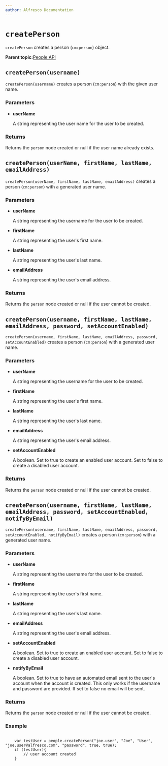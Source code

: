 ```yaml
---
author: Alfresco Documentation
---
```


# `createPerson`

`createPerson` creates a person \(`cm:person`\) object.

**Parent topic:**[People API](../references/API-JS-People.md)

## `createPerson(username)`

`createPerson(username)` creates a person \(`cm:person`\) with the given user name.

### Parameters

-   **userName**

    A string representing the user name for the user to be created.


### Returns

Returns the `person` node created or null if the user name already exists.

## `createPerson(userName, firstName, lastName, emailAddress)`

`createPerson(userName, firstName, lastName, emailAddress)` creates a person \(`cm:person`\) with a generated user name.

### Parameters

-   **userName**

    A string representing the username for the user to be created.

-   **firstName**

    A string representing the user's first name.

-   **lastName**

    A string representing the user's last name.

-   **emailAddress**

    A string representing the user's email address.


### Returns

Returns the `person` node created or null if the user cannot be created.

## `createPerson(username, firstName, lastName, emailAddress, password, setAccountEnabled)`

`createPerson(username, firstName, lastName, emailAddress, password, setAccountEnabled)` creates a person \(`cm:person`\) with a generated user name.

### Parameters

-   **userName**

    A string representing the username for the user to be created.

-   **firstName**

    A string representing the user's first name.

-   **lastName**

    A string representing the user's last name.

-   **emailAddress**

    A string representing the user's email address.

-   **setAccountEnabled**

    A boolean. Set to true to create an enabled user account. Set to false to create a disabled user account.


### Returns

Returns the `person` node created or null if the user cannot be created.

## `createPerson(username, firstName, lastName, emailAddress, password, setAccountEnabled, notifyByEmail)`

`createPerson(username, firstName, lastName, emailAddress, password, setAccountEnabled, notifyByEmail)` creates a person \(`cm:person`\) with a generated user name.

### Parameters

-   **userName**

    A string representing the username for the user to be created.

-   **firstName**

    A string representing the user's first name.

-   **lastName**

    A string representing the user's last name.

-   **emailAddress**

    A string representing the user's email address.

-   **setAccountEnabled**

    A boolean. Set to true to create an enabled user account. Set to false to create a disabled user account.

-   **notifyByEmail**

    A boolean. Set to true to have an automated email sent to the user's account when the account is created. This only works if the username and password are provided. If set to false no email will be sent.


### Returns

Returns the `person` node created or null if the user cannot be created.

### Example

```

    var testUser = people.createPerson("joe.user", "Joe", "User", "joe.user@alfresco.com", "password", true, true);
    if (testUser){
        // user account created
    }          
        
```

